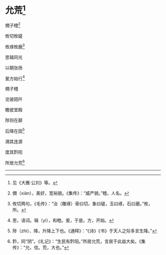    

# 允荒[^1]

僩子稽[^2]

攸切攸磋

攸琢攸磨[^3]

思辑同光

以期张扬

爰方始行[^4]

僩子稽

览彼陌阡

瞻彼堂殿

陟则在巅

后降在田[^5]

溯其连源

度其霒阳

所居允荒[^6]

* * *

[^1]: 见《大雅·公刘》等。
[^2]: 僩（xiàn），美好，宽裕貌。《集传》：“威严貌。”稽，人名。
[^3]: 攸切两句，《毛传》：“治（雕琢）骨曰切，象曰磋，玉曰琢，石曰磨。”攸，所。
[^4]: 思，语词。辑（yì），和睦。爰，于是。方，开始。
[^5]: 陟（zhì）、降，升降上下也。《通释》：“《诗》《书》于天人之际多言生降。”
[^6]: 霒，同“阴”。《礼记》：“生民有霒阳。”所居允荒，言居于此益大矣。《集传》：“允，信。荒，大也。”